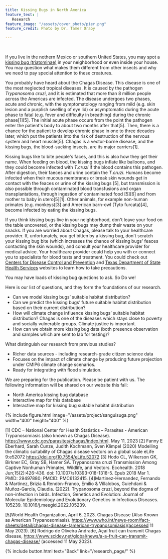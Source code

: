 ```yaml
---
title: Kissing Bugs in North America
feature_text: |
   Research
feature_image: "/assets/cover_photo/pier.png"
feature_credit: Photo by Dr. Tamer Oraby

---
```

<br>

If you live in the nothern Mexico or southern United States, you may spot a [kissing bug (triatominae)](https://www.inaturalist.org/taxa/472290-Triatominae/browse_photos) in your neighborhood or even inside your house. You may question what makes them different from other insects and why we need to pay special attention to these creatures. 


You probably have heard about the Chagas Disease. This disease is one of the most neglected tropical diseases. It is caused by the pathogen *Trypanosoma cruzi*, and it is estimated that more than 8 million people across the Americas are infected. The disease undergoes  two phases, acute and chronic, with the symptomatology ranging from mild (e.g. skin lesion and a purplish swelling of eye lid) or asymptomatic during the acute phase to fatal (e.g. fever and difficulty in breathing) during the chronic phase[1][5]. The initial acute phase occurs from the point the pathogen enter the patient's body to about two months after that[5]. Then, there is a chance for the patient to develop chronic phase in one to three decades later, which put the patients into the risk of destruction of the nervous system and heart muscle[5]. Chagas is a vector-borne disease, and the kissing bugs, the blood-sucking insects, are its major carriers[1].

Kissing bugs like to bite people's faces, and this is also how they get their name. When feeding on blood, the kissing bugs inflate like balloons, and they could become infected with *T.cruzi* if the blood contains this pathogen. After digestion, their faeces and urine contain the *T.cruzi*. Humans become infected when their mucous membranes or break skin wounds get in contact with the feaces or urine of the kissing bugs [5], but transmission is also possible through contaminated blood transfusions and organ transplantations, through ingestion of contaminated food [5][6] and from mother to baby in utero[5][1]. Other animals, for example non-human primates (e.g. monkeys)[3] and American barn-owl (Tyto furcata)[4], become infected by eating the kissing bugs.

If you think kissing bugs live in your neighborhood, don't leave your food on the table uncovered, or the kissing bugs may dump their waste on your snacks. If you are worried about Chagas, please talk to your healthcare provider. If, unfortunately, you get bitten by a kissing bug, don't scratch your kissing bug bite (which increases the chance of kissing bugs' feaces contacting the skin wounds), and consult your healthcare provider for medical advice. Your healthcare provider could help you with or connect you to specialists for blood tests and treatment. You could check out [Centers for Disease Control and Prevention](https://www.cdc.gov/parasites/chagas/index.html) and [Texas Department of State Health Services](https://www.dshs.texas.gov/chagas-disease) websites to learn how to take precautions.


You may have loads of kissing bug questions to ask. So Do we!

Here is our list of questions, and they form the foundations of our research.
* Can we model kissing bugs’ suitable habitat distribution?
* Can we predict the kissing bugs’ future suitable habitat distribution based on their current distribution?
* How will climate change influence kissing bugs’ suitable habitat distribution? Chagas is one of the diseases which stays close to poverty and socially vulnerable groups. Climate justice is important.
* How can we obtain more kissing bug data (both presence observation and samples which are sent to lab for testing)?


What distinguish our research from previous studies?
* Richer data sources - including research-grade citizen science data
* Focuses on the impact of climate change by producing future projection under CMIP6 climate change scenarios.
*  Ready for integrating with flood simulation.


We are preparing for the publication. Please be patient with us. The following information will be shared on our website this fall:
* North America kissing bug database
* Interactive map for this database
* Interactive map for kissing bug suitable habitat distribution


{% include figure.html image="/assets/project/sanguisuga.png"  width="400" height="400" %}

[1] CDC – National Center for Health Statistics – Parasites - American Trypanosomiasis (also known as Chagas Disease). https://www.cdc.gov/parasites/chagas/index.html. May 11, 2023
[2] Fanny E Eberhard, Sarah Cunze, Judith Kochmann, Sven Klimpel (2020) Modelling the climatic suitability of Chagas disease vectors on a global scale eLife 9:e52072 https://doi.org/10.7554/eLife.52072
[3] Hodo CL, Wilkerson GK, Birkner EC, Gray SB, Hamer SA. Trypanosoma cruzi Transmission Among Captive Nonhuman Primates, Wildlife, and Vectors. Ecohealth. 2018 Jun;15(2):426-436. doi: 10.1007/s10393-018-1318-5. Epub 2018 Mar 1. PMID: 29497880; PMCID: PMC6132415.
[4]Martinez-Hernandez, Fernando & Martínez, Brizia & Rendón-Franco, Emilio & Villalobos, Guiehdani & Muñoz-García, Claudia. (2022). Trypanosoma cruzi, beyond the dogma of non-infection in birds. Infection, Genetics and Evolution: Journal of Molecular Epidemiology and Evolutionary Genetics in Infectious Diseases. 105239. 10.1016/j.meegid.2022.105239. 

[5]World Health Organization, April 6, 2023. Chagas Disease (Also Known as American Trypanosomiasis). https://www.who.int/news-room/fact-sheets/detail/chagas-disease-(american-trypanosomiasis)(accessed 11 May 2023). 
[6] Rodrigo de Oliveira Andrade, Açaí fruit can transmit Chagas disease, https://www.scidev.net/global/news/a-a-fruit-can-transmit-chagas-disease/ (accessed 11 May 2023).

{% include button.html text="Back" link="/research_page/" %}
